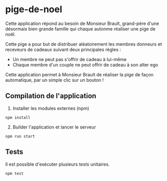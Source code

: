# pige-de-noel
Cette application répond au besoin de Monsieur Brault, grand-père d'une désormais bien grande famille qui chaque autonme réaliser une pige de noël.

Cette pige a pour but de distribuer aléatoirement les membres donneurs et receveurs de cadeaux suivant deux principales règles :

* Un membre ne peut pas s'offrir de cadeau à lui-même
* Chaque membre d'un couple ne peut offrir de cadeau à son alter ego

Cette application permet à Monsieur Brault de réaliser la pige de façon automatique, par un simple clic sur un bouton !

## Compilation de l'application
1. Installer les modules externes (npm)

```npm install```

2. Builder l'application et lancer le serveur

```npm run start```

## Tests
Il est possible d'exécuter plusieurs tests unitaires.

```npm test```
